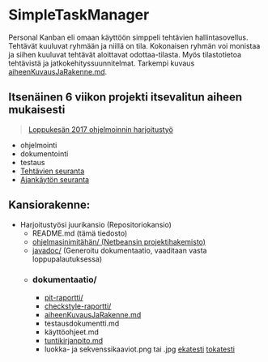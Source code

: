# SimpleTaskManager

Personal Kanban eli omaan käyttöön simppeli tehtävien hallintasovellus. Tehtävät kuuluvat ryhmään ja niillä on tila. Kokonaisen ryhmän voi monistaa ja siihen kuuluvat tehtävät aloittavat odottaa-tilasta. Myös tilastotietoa tehtävistä ja jatkokehityssuunnitelmat. Tarkempi kuvaus [aiheenKuvausJaRakenne.md](/dokumentaatio/aiheenKuvausJaRakenne.md). 

## Itsenäinen 6 viikon projekti itsevalitun aiheen mukaisesti
>[Loppukesän 2017 ohjelmoinnin harjoitustyö](https://github.com/javaLabra/Javalabra2017-6)
- ohjelmointi
- dokumentointi
- testaus
- [Tehtävien seuranta](../../projects/1)
- [Ajankäytön seuranta](/dokumentaatio/tuntikirjanpito.md)

## Kansiorakenne:
- Harjoitustyösi juurikansio (Repositoriokansio)
    - README.md (tämä tiedosto)
    - [ohjelmasinimitähän/ (Netbeansin projektihakemisto)](/SimpleTaskManager)
    - [javadoc/](https://htmlpreview.github.io/?https://github.com/TainaLepisto/SimpleTaskManager/blob/master/javadoc/index.html) (Generoitu dokumentaatio, vaaditaan vasta loppupalautuksessa)
    - ### dokumentaatio/
        - [pit-raportti/](https://htmlpreview.github.io/?https://github.com/TainaLepisto/SimpleTaskManager/blob/master/dokumentaatio/pit/index.html)
        - [checkstyle-raportti/](https://htmlpreview.github.io/?https://github.com/TainaLepisto/SimpleTaskManager/blob/master/dokumentaatio/checkstyle/checkstyle.html)
        - [aiheenKuvausJaRakenne.md](/dokumentaatio/aiheenKuvausJaRakenne.md)
        - testausdokumentti.md
        - käyttöohjeet.md
        - [tuntikirjanpito.md](/dokumentaatio/tuntikirjanpito.md)
        - luokka- ja sekvenssikaaviot.png tai .jpg 
		[ekatesti](http://yuml.me/edit/4d2ea61c)
		[tokatesti](http://yuml.me/edit/630f8e5a)

